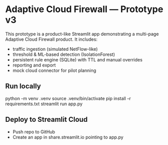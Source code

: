 
# Adaptive Cloud Firewall — Prototype v3

This prototype is a product-like Streamlit app demonstrating a multi-page Adaptive Cloud Firewall product.
It includes:
- traffic ingestion (simulated NetFlow-like)
- threshold & ML-based detection (IsolationForest)
- persistent rule engine (SQLite) with TTL and manual overrides
- reporting and export
- mock cloud connector for pilot planning

## Run locally
python -m venv .venv
source .venv/bin/activate
pip install -r requirements.txt
streamlit run app.py

## Deploy to Streamlit Cloud
- Push repo to GitHub
- Create an app in share.streamlit.io pointing to app.py
